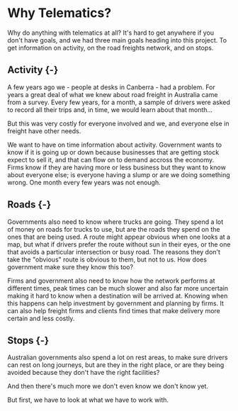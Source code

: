 # Why Telematics?

Why do anything with telematics at all? It's hard to get anywhere if you don't have goals, and we had three main goals heading into this project. To get information on activity, on the road freights network, and on stops.

## Activity {-}

A few years ago we - people at desks in Canberra - had a problem. For years a great deal of what we knew about road freight in Australia came from a survey. Every few years, for a month, a sample of drivers were asked to record all their trips and, in time, we would learn about that month...

But this was very costly for everyone involved and we, and everyone else in freight have other needs.

We want to have on time information about activity. Government wants to know if it is going up or down because businesses that are getting stock expect to sell it, and that can flow on to demand accross the economy. Firms know if they are having more or less business but they want to know about everyone else; is everyone having a slump or are we doing something wrong. One month every few years was not enough.

## Roads {-}

Governments also need to know where trucks are going. They spend a lot of money on roads for trucks to use, but are the roads they spend on the ones that are being used. A route might appear obvious when one looks at a map, but what if drivers prefer the route without sun in their eyes, or the one that avoids a particular intersection or busy road. The reasons they don't take the "obvious" route is obvious to them, but not to us. How does government make sure they know this too?

Firms and government also need to know how the network performs at different times, peak times can be much slower and also far more uncertain making it hard to know when a destination will be arrived at. Knowing when this happens can help investment by government and planning by firms. It can also help freight firms and clients find times that make delivery more certain and less costly.

## Stops {-}


Australian governments also spend a lot on rest areas, to make sure drivers can rest on long journeys, but are they in the right place, or are they being avoided because they don't have the right facilities?



And then there's much more we don't even know we don't know yet.

But first, we have to look at what we have to work with.



